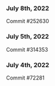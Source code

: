 ### July 8th, 2022

Commit #252630

### July 5th, 2022

Commit #314353


### July 4th, 2022

Commit #72281
